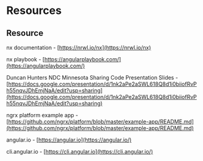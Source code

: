 # Resources

## Resource

nx documentation - [https://nrwl.io/nx](https://nrwl.io/nx)

nx playbook - [https://angularplaybook.com/](https://angularplaybook.com/)

Duncan Hunters NDC Minnesota Sharing Code Presentation Slides - [https://docs.google.com/presentation/d/1nk2aPe2aSWL618Q8d1i0biiofRvPh55nqvJDhEmjNaA/edit?usp=sharing](https://docs.google.com/presentation/d/1nk2aPe2aSWL618Q8d1i0biiofRvPh55nqvJDhEmjNaA/edit?usp=sharing)

ngrx platform example app - [https://github.com/ngrx/platform/blob/master/example-app/README.md](https://github.com/ngrx/platform/blob/master/example-app/README.md)

angular.io - [https://angular.io](https://angular.io/)

cli.angular.io - [https://cli.angular.io](https://cli.angular.io/)

